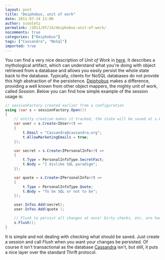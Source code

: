 ```yaml
---
layout: post
title: "Deiphobus, unit of work"
date: 2011-07-14 11:00
author: scooletz
permalink: /2011/07/14/deiphobus-unit-of-work/
nocomments: true
categories: ["Deiphobus"]
tags: ["Cassandra", "NoSql"]
imported: true
---
```


You can find a very nice description of *Unit of Work* in [here](http://martinfowler.com/eaaCatalog/unitOfWork.html "Unit of work"). It describes a mythological artifact, which can understand what you're doing with object retrieved from a database and allows you easily persist the whole state back to the database. Typically, clients for NoSQL databases do not provide this high abstraction of the persistence. [Deiphobus](https://github.com/Scooletz/Deiphobus) makes a difference, providing a well known from other object mappers, the mighty unit of work, called *Session*.  Below you can find how simple example of the session usage is:

```csharp
// sessionFactory created earlier from a configuration
using (var s = sessionFactory.Open())
{
	// entity creation makes it tracked, the state will be saved at s.Flush();
	var user = s.Create<IUser>(t =>
	{
		t.Email = "Cassandra@cassandra.org";
		t.AllowMarketingEmails = true;
	});

	var secret = s.Create<IPersonalInfo>(t =>
	{
		t.Type = PersonalInfoType.SecretFact;
		t.Body = "I dislike SQL paradigm";
	});

	var quote = s.Create<IPersonalInfo>(t =>
	{
		t.Type = PersonalInfoType.Quote;
		t.Body = "To be SQL or not to be";
	});

	user.Infos.Add(secret);
	user.Infos.Add(quote );

	// Flush to persist all changes at once! Dirty checks, etc. are handled without your coding!
	s.Flush();
}
```

It is simple and not dealing with checking what should be saved. Just create a session and call *Flush* when you want your changes be persisted. Of course it isn't transactional as the database [Cassandra](http://cassandra.apache.org/ "Cassandra home page") isn't, but still, it puts a nice layer over the standard Thrift protocol.
